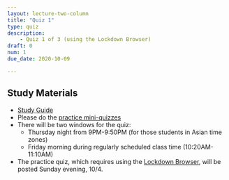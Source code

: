 ```yaml
---
layout: lecture-two-column
title: "Quiz 1"
type: quiz
description:
    - Quiz 1 of 3 (using the Lockdown Browser)
draft: 0
num: 1
due_date: 2020-10-09

---
```

## Study Materials
* <a href="https://docs.google.com/document/d/1EvC8w6KPSrMDoWTNlNivEvP1jcxdmZd1yKWkm8NXJ98/edit?usp=sharing" target="_blank">Study Guide</a>
* Please do the <a href="https://canvas.northwestern.edu/courses/120087/quizzes" target="_blank">practice mini-quizzes</a>
* There will be two windows for the quiz:
    * Thursday night from 9PM-9:50PM (for those students in Asian time zones)
    * Friday morning during regularly scheduled class time (10:20AM-11:10AM)
* The practice quiz, which requires using the [Lockdown Browser](../resources/lockdown-browser), will be posted Sunday evening, 10/4.